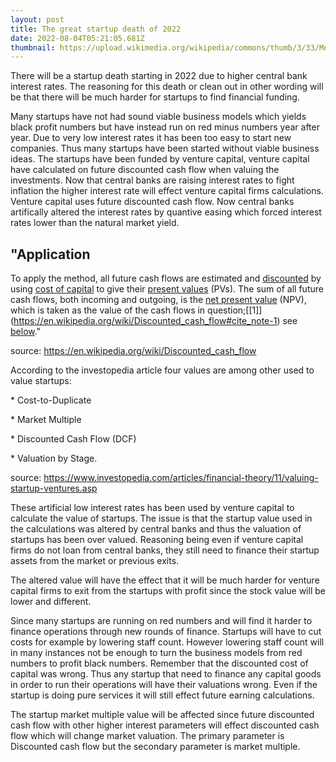 ```yaml
---
layout: post
title: The great startup death of 2022
date: 2022-08-04T05:21:05.681Z
thumbnail: https://upload.wikimedia.org/wikipedia/commons/thumb/3/33/Money_555.jpg/1200px-Money_555.jpg
---
```

There will be a startup death starting in 2022 due to higher central bank interest rates. The reasoning for this death or clean out in other wording will be that there will be much harder for startups to find financial funding. 

Many startups have not had sound viable business models which yields black profit numbers but have instead run on red minus numbers year after year. Due to very low interest rates it has been too easy to start new companies. Thus many startups have been started without viable business ideas. The startups have been funded by venture capital, venture capital have calculated on future discounted cash flow when valuing the investments. Now that central banks are raising interest rates to fight inflation the higher interest rate will effect venture capital firms calculations. Venture capital uses future discounted cash flow. Now central banks artifically altered the interest rates by quantive easing which forced interest rates lower than the natural market yield. 

## "Application

To apply the method, all future cash flows are estimated and [discounted](https://en.wikipedia.org/wiki/Discounting "Discounting") by using [cost of capital](https://en.wikipedia.org/wiki/Cost_of_capital "Cost of capital") to give their [present values](https://en.wikipedia.org/wiki/Present_value "Present value") (PVs). The sum of all future cash flows, both incoming and outgoing, is the [net present value](https://en.wikipedia.org/wiki/Net_present_value "Net present value") (NPV), which is taken as the value of the cash flows in question;\[[1]](https://en.wikipedia.org/wiki/Discounted_cash_flow#cite_note-1) see [below](https://en.wikipedia.org/wiki/Discounted_cash_flow#Methods_of_appraisal_of_a_company_or_project)." 

source: https://en.wikipedia.org/wiki/Discounted_cash_flow

According to the investopedia article four values are among other used to value startups: 

\* Cost-to-Duplicate

\* Market Multiple 

\* Discounted Cash Flow (DCF)

\* Valuation by Stage. 

source: https://www.investopedia.com/articles/financial-theory/11/valuing-startup-ventures.asp

These artificial low interest rates has been used by venture capital to calculate the value of startups. The issue is that the startup value used in the calculations was altered by central banks and thus the valuation of startups has been over valued. Reasoning being even if venture capital firms do not loan from central banks, they still need to finance their startup assets from the market or previous exits.

The altered value will have the effect that it will be much harder for venture capital firms to exit from the startups with profit since the stock value will be lower and different.

Since many startups are running on red numbers and will find it harder to finance operations through new rounds of finance. Startups will have to cut costs for example by lowering staff count. However lowering staff count will in many instances not be enough to turn the business models from red numbers to profit black numbers. Remember that the discounted cost of capital was wrong. Thus any startup that need to finance any capital goods in order to run their operations will have their valuations wrong. Even if the startup is doing pure services it will still effect future earning calculations.

The startup market multiple value will be affected since future discounted cash flow with other higher interest parameters will effect  discounted cash flow which will change market valuation. The primary parameter is Discounted cash flow but the secondary parameter is market multiple.